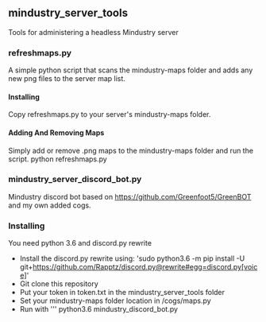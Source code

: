 ## mindustry_server_tools
Tools for administering a headless Mindustry server

### refreshmaps.py
A simple python script that scans the mindustry-maps folder and adds any new png files to the server map list.

#### Installing
Copy refreshmaps.py to your server's mindustry-maps folder.
#### Adding And Removing Maps
Simply add or remove .png maps to the mindustry-maps folder and run the script.
python refreshmaps.py

### mindustry_server_discord_bot.py
Mindustry discord bot based on https://github.com/Greenfoot5/GreenBOT and my own added cogs.

### Installing
You need python 3.6 and discord.py rewrite

* Install the discord.py rewrite using:
'sudo python3.6 -m pip install -U git+https://github.com/Rapptz/discord.py@rewrite#egg=discord.py[voice]'
* Git clone this repository
* Put your token in token.txt in the mindustry_server_tools folder
* Set your mindustry-maps folder location in /cogs/maps.py
* Run with ''' python3.6 mindustry_discord_bot.py